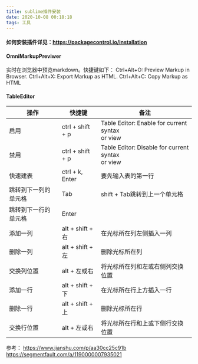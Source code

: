 ```yaml
---
title: sublime插件安装
date: 2020-10-08 00:18:18
tags: 工具
---
```


#### 如何安装插件详见：https://packagecontrol.io/installation

#### OmniMarkupPreviwer
实时在浏览器中预览markdown。快捷键如下：
Ctrl+Alt+O: Preview Markup in Browser.
Ctrl+Alt+X: Export Markup as HTML.
Ctrl+Alt+C: Copy Markup as HTML

<!--more-->
#### TableEditor

|         操作         |      快捷键      |                         备注                         |
|----------------------|------------------|------------------------------------------------------|
| 启用                 | ctrl + shift + p | Table Editor: Enable for current syntax <br>or view  |
| 禁用                 | ctrl + shift + p | Table Editor: Disable for current syntax <br>or view |
| 快速建表             | ctrl + k, Enter  | 要先输入表的第一行                                   |
| 跳转到下一列的单元格 | Tab              | shift + Tab跳转到上一个单元格                        |
| 跳转到下一行的单元格 | Enter            |                                                      |
| 添加一列             | alt + shift + 右 | 在光标所在列左侧插入一列                             |
| 删除一列             | alt + shift + 左 | 删除光标所在列                                       |
| 交换列位置           | alt + 左或右     | 将光标所在列和左或右侧列交换位置                     |
| 添加一行             | alt + shift + 下 | 在光标所在行上方插入一行                             |
| 删除一行             | alt + shift + 上 | 删除光标所在行                                       |
| 交换行位置           | alt + 左或右     | 将光标所在行和上或下侧行交换位置                     |
	
参考：
https://www.jianshu.com/p/aa30cc25c91b
https://segmentfault.com/a/1190000007935021